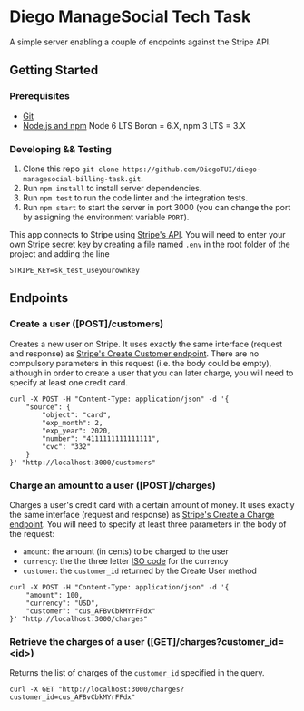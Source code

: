 # Diego ManageSocial Tech Task
A simple server enabling a couple of endpoints against the Stripe API.

## Getting Started

### Prerequisites

- [Git](https://git-scm.com/)
- [Node.js and npm](nodejs.org) Node 6 LTS Boron = 6.X, npm 3 LTS = 3.X

### Developing && Testing

1. Clone this repo `git clone https://github.com/DiegoTUI/diego-managesocial-billing-task.git`.
2. Run `npm install` to install server dependencies.
3. Run `npm test` to run the code linter and the integration tests.
4. Run `npm start` to start the server in port 3000 (you can change the port by assigning the environment variable `PORT`).

This app connects to Stripe using [Stripe's API](https://stripe.com/docs/api). You will need to enter your own Stripe secret key by creating a file named `.env` in the root folder of the project and adding the line
```
STRIPE_KEY=sk_test_useyourownkey
```
## Endpoints
### Create a user ([POST]/customers)
Creates a new user on Stripe. It uses exactly the same interface (request and response) as [Stripe's Create Customer endpoint](https://stripe.com/docs/api#create_customer). There are no compulsory parameters in this request (i.e. the body could be empty), although in order to create a user that you can later charge, you will need to specify at least one credit card.
```
curl -X POST -H "Content-Type: application/json" -d '{
	"source": {
		"object": "card",
		"exp_month": 2,
		"exp_year": 2020,
		"number": "4111111111111111",
		"cvc": "332"
	}
}' "http://localhost:3000/customers"
```
### Charge an amount to a user ([POST]/charges)
Charges a user's credit card with a certain amount of money. It uses exactly the same interface (request and response) as [Stripe's Create a Charge endpoint](https://stripe.com/docs/api#create_charge). You will need to specify at least three parameters in the body of the request:
- `amount`: the amount (in cents) to be charged to the user
- `currency`: the the three letter [ISO code](https://support.stripe.com/questions/which-currencies-does-stripe-support) for the currency
- `customer`: the `customer_id` returned by the Create User method
```
curl -X POST -H "Content-Type: application/json" -d '{
	"amount": 100,
	"currency": "USD",
	"customer": "cus_AFBvCbkMYrFFdx"
}' "http://localhost:3000/charges"
```
### Retrieve the charges of a user ([GET]/charges?customer_id=\<id\>)
Returns the list of charges of the `customer_id` specified in the query. 
```
curl -X GET "http://localhost:3000/charges?customer_id=cus_AFBvCbkMYrFFdx"
```
